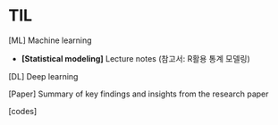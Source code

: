 # TIL
[ML] Machine learning
- **[Statistical modeling]** Lecture notes (참고서: R활용 통계 모델링)
  
[DL] Deep learning

[Paper] Summary of key findings and insights from the research paper

[codes] 
